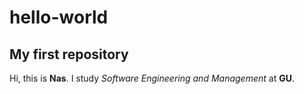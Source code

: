 # hello-world
## My first repository
Hi, this is **Nas**. I study *Software Engineering and Management* at **GU**.
